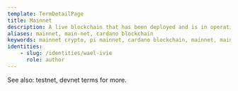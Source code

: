 ```yaml
---
template: TermDetailPage
title: Mainnet
description: A live blockchain that has been deployed and is in operation.
aliases: mainnet, main-net, cardano blockchain
keywords: mainnet crypto, pi mainnet, cardano blockchain, mainnet, main-net, testnet, mainnet meaning
identities: 
    - slug: /identities/wael-ivie
      role: author
---
```


See also: testnet, devnet terms for more.
